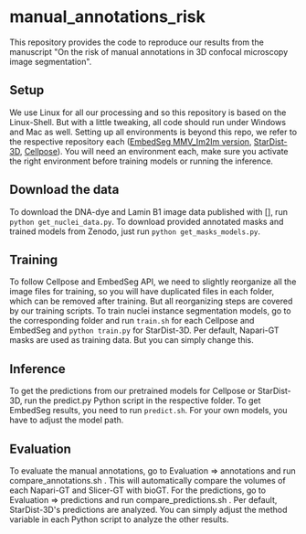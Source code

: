 # manual_annotations_risk

This repository provides the code to reproduce our results from the manuscript "On the risk of manual annotations in 3D confocal microscopy image segmentation".

## Setup

We use Linux for all our processing and so this repository is based on the Linux-Shell. But with a little tweaking, all code should run under Windows and Mac as well. Setting up all environments is beyond this repo, we refer to the respective repository each ([EmbedSeg MMV_Im2Im version](compare_predictions.sh), [StarDist-3D](compare_predictions.sh), [Cellpose](compare_predictions.sh)). You will need an environment each, make sure you activate the right environment before training models or running the inference.

## Download the data

To download the DNA-dye and Lamin B1 image data published with [], run `python get_nuclei_data.py`. To download provided annotated masks and trained models from Zenodo, just run `python get_masks_models.py`.

## Training


To follow Cellpose and EmbedSeg API, we need to slightly reorganize all the image files for training, so you will have duplicated files in each folder, which can be removed after training. But all reorganizing steps are covered by our training scripts.
To train nuclei instance segmentation models, go to the corresponding folder and run `train.sh` for each Cellpose and EmbedSeg and `python train.py` for StarDist-3D. Per default, Napari-GT masks are used as training data. But you can simply change this.

## Inference

To get the predictions from our pretrained models for Cellpose or StarDist-3D, run the predict.py Python script in the respective folder. To get EmbedSeg results, you need to run `predict.sh`. For your own models, you have to adjust the model path.

## Evaluation

To evaluate the manual annotations, go to Evaluation => annotations and run compare_annotations.sh . This will automatically compare the volumes of each Napari-GT and Slicer-GT with bioGT.
For the predictions, go to Evaluation => predictions and run compare_predictions.sh . Per default, StarDist-3D's predictions are analyzed. You can simply adjust the method variable in each Python script to analyze the other results.